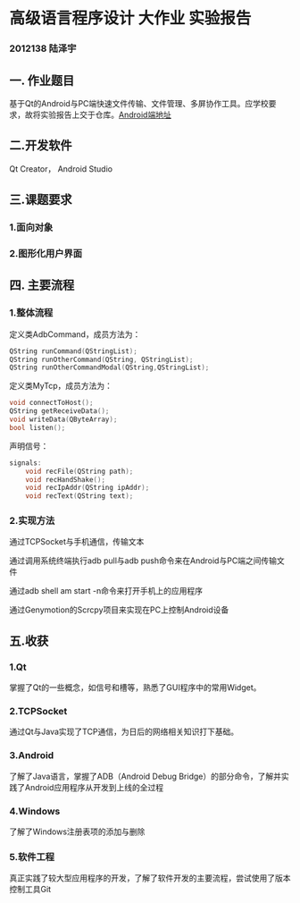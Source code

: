 
# 高级语言程序设计 大作业 实验报告

### 2012138 陆泽宇 

## 一. 作业题目

基于Qt的Android与PC端快速文件传输、文件管理、多屏协作工具。应学校要求，故将实验报告上交于仓库。[Android端地址](https://github.com/DreamChaser-luzeyu/LingOne-Android)

## 二.开发软件

Qt Creator， Android Studio

## 三.课题要求

### 1.面向对象

### 2.图形化用户界面

## 四. 主要流程

### 1.整体流程

定义类AdbCommand，成员方法为：

```cpp
QString runCommand(QStringList);
QString runOtherCommand(QString, QStringList);
QString runOtherCommandModal(QString,QStringList);
```

定义类MyTcp，成员方法为：

```cpp
void connectToHost();
QString getReceiveData();
void writeData(QByteArray);
bool listen();
```

声明信号：

```cpp
signals:
    void recFile(QString path);
    void recHandShake();
    void recIpAddr(QString ipAddr);
    void recText(QString text);
```

### 2.实现方法

通过TCPSocket与手机通信，传输文本

通过调用系统终端执行adb pull与adb push命令来在Android与PC端之间传输文件

通过adb shell am start -n命令来打开手机上的应用程序

通过Genymotion的Scrcpy项目来实现在PC上控制Android设备

## 五.收获

### 1.Qt

掌握了Qt的一些概念，如信号和槽等，熟悉了GUI程序中的常用Widget。

### 2.TCPSocket

通过Qt与Java实现了TCP通信，为日后的网络相关知识打下基础。

### 3.Android

了解了Java语言，掌握了ADB（Android Debug Bridge）的部分命令，了解并实践了Android应用程序从开发到上线的全过程

### 4.Windows

了解了Windows注册表项的添加与删除

### 5.软件工程

真正实践了较大型应用程序的开发，了解了软件开发的主要流程，尝试使用了版本控制工具Git
